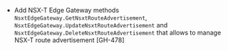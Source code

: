 * Add NSX-T Edge Gateway methods `NsxtEdgeGateway.GetNsxtRouteAdvertisement`, `NsxtEdgeGateway.UpdateNsxtRouteAdvertisement` and `NsxtEdgeGateway.DeleteNsxtRouteAdvertisement` that allows to manage NSX-T route advertisement [GH-478]
